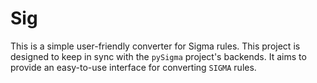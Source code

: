 # Sig

This is a simple user-friendly converter for Sigma rules. This project is designed to keep in sync with the `pySigma` project's backends. It aims to provide an easy-to-use interface for converting `SIGMA` rules.
